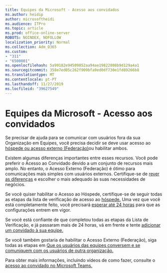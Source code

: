 ```yaml
---
title: Equipes da Microsoft - Acesso aos convidados
ms.author: heidip
author: microsoftheidi
ms.audience: ITPro
ms.topic: article
ms.prod: office-online-server
ROBOTS: NOINDEX, NOFOLLOW
localization_priority: Normal
ms.collection: Adm_O365
ms.custom:
- "311"
- "6500001"
ms.openlocfilehash: 5a99182e94509852aa94ae19822808b9d129a4a1
ms.sourcegitcommit: 358e7ed05c262f909bfa9ed0df730e1fd89266b8
ms.translationtype: MT
ms.contentlocale: pt-PT
ms.lasthandoff: 11/27/2019
ms.locfileid: "39627549"
---
```

# <a name="microsoft-teams---guest-access"></a>Equipes da Microsoft - Acesso aos convidados

Se precisar de ajuda para se comunicar com usuários fora da sua Organização em Equipes, você precisa decidir se deve usar acesso ao [hóspede ou acesso externo (Federação)](https://docs.microsoft.com/microsoftteams/manage-external-access#external-access-vs-guest-access)ou habilitar ambos.

Existem algumas diferenças importantes entre esses recursos. Você pode preferir o Acesso ao Convidado devido a um conjunto de recursos mais amplo. No entanto, o Acesso Externo (Federação) é ótimo para comunicações mais simples com usuários externos. Certifique-se de [rever as diferenças](https://docs.microsoft.com/microsoftteams/manage-external-access#external-access-vs-guest-access) e escolher o mais adequado às suas necessidades de negócios.

Se você quiser habilitar o Acesso ao Hóspede, certifique-se de seguir todas as etapas da lista de verificação de acesso ao [hóspede.](https://docs.microsoft.com/microsoftteams/guest-access-checklist) Uma vez que você está completamente feito, você precisará [esperar até 24 horas](https://docs.microsoft.com/microsoftteams/manage-guests#guest-access-latencies) para que as configurações entrem em vigor.

Se você está confiante de que completou todas as etapas da Lista de Verificação, e já passaram mais de 24 horas, vá em frente e tente [adicionar um convidado à sua equipe.](https://support.office.com/article/add-guests-to-a-team-in-teams-fccb4fa6-f864-4508-bdde-256e7384a14f#ID0EAABAAA=Desktop)

Se você também gostaria de habilitar o Acesso Externo (Federação), siga todas as etapas em [Que os usuários das equipes conversem e se comuniquem com os usuários de outra organização.](https://docs.microsoft.com/microsoftteams/manage-external-access#let-your-teams-users-chat-and-communicate-with-users-in-another-organization)

Para obter mais informações, incluindo vídeos de como fazer, consulte o [acesso ao convidado no Microsoft Teams.](https://docs.microsoft.com/microsoftteams/guest-access)
